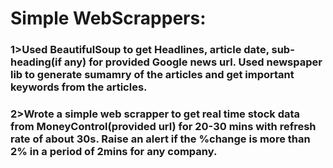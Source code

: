 # Simple WebScrappers:

### 1>Used BeautifulSoup to get Headlines, article date, sub-heading(if any) for provided Google news url. Used newspaper lib to generate sumamry of the articles and get important keywords from the articles.
### 2>Wrote a simple web scrapper to get real time stock data from MoneyControl(provided url) for 20-30 mins with refresh rate of about 30s. Raise an alert if the %change is more than 2% in a period of 2mins for any company.  
